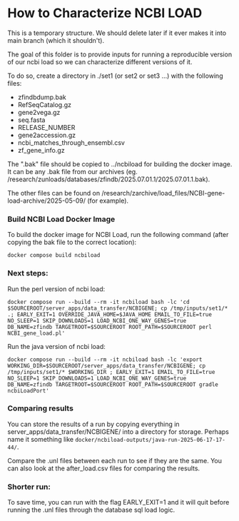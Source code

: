 How to Characterize NCBI LOAD
===

This is a temporary structure. We should delete later if it ever makes it into main branch (which it shouldn't).

The goal of this folder is to provide inputs for running a reproducible version of our ncbi load so we can
characterize different versions of it.

To do so, create a directory in ./set1 (or set2 or set3 ...) with the following files:

- zfindbdump.bak
- RefSeqCatalog.gz
- gene2vega.gz
- seq.fasta
- RELEASE_NUMBER
- gene2accession.gz
- ncbi_matches_through_ensembl.csv
- zf_gene_info.gz

The ".bak" file should be copied to ../ncbiload for building the docker image. It can be any .bak file from our archives
(eg. /research/zunloads/databases/zfindb/2025.07.01.1/2025.07.01.1.bak).

The other files can be found on /research/zarchive/load_files/NCBI-gene-load-archive/2025-05-09/ (for example).


### Build NCBI Load Docker Image

To build the docker image for NCBI Load, run the following command (after copying the bak file to the correct location):
```
docker compose build ncbiload
```


### Next steps:

Run the perl version of ncbi load:
```
docker compose run --build --rm -it ncbiload bash -lc 'cd $SOURCEROOT/server_apps/data_transfer/NCBIGENE; cp /tmp/inputs/set1/* .; EARLY_EXIT=1 OVERRIDE_JAVA_HOME=$JAVA_HOME EMAIL_TO_FILE=true NO_SLEEP=1 SKIP_DOWNLOADS=1 LOAD_NCBI_ONE_WAY_GENES=true DB_NAME=zfindb TARGETROOT=$SOURCEROOT ROOT_PATH=$SOURCEROOT perl NCBI_gene_load.pl'
```

Run the java version of ncbi load:
```
docker compose run --build --rm -it ncbiload bash -lc 'export WORKING_DIR=$SOURCEROOT/server_apps/data_transfer/NCBIGENE; cp /tmp/inputs/set1/* $WORKING_DIR ; EARLY_EXIT=1 EMAIL_TO_FILE=true NO_SLEEP=1 SKIP_DOWNLOADS=1 LOAD_NCBI_ONE_WAY_GENES=true DB_NAME=zfindb TARGETROOT=$SOURCEROOT ROOT_PATH=$SOURCEROOT gradle ncbiLoadPort'
```

### Comparing results

You can store the results of a run by copying everything in server_apps/data_transfer/NCBIGENE/ into a directory for storage. Perhaps name it something like `docker/ncbiload-outputs/java-run-2025-06-17-17-44/`.

Compare the .unl files between each run to see if they are the same. You can also look at the after_load.csv files for comparing the results.

### Shorter run:

To save time, you can run with the flag EARLY_EXIT=1 and it will quit before running the .unl files through the database sql load logic.

